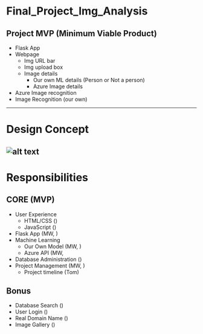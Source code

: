 # Final_Project_Img_Analysis
## Project MVP (Minimum Viable Product)
  * Flask App
  * Webpage
    * Img URL bar
    * Img upload box
    * Image details 
      * Our own ML details (Person or Not a person)
      * Azure Image details
  * Azure Image recognition
  * Image Recognition (our own)
---
# Design Concept
![alt text](https://github.com/warnerm06/Final_Project_Img_Analysis/blob/master/Website_design_concept.JPG "Logo Title Text 1")
---
# Responsibilities
## CORE (MVP)
  * User Experience
    * HTML/CSS ()
    * JavaScript ()
  * Flask App (MW, )
  * Machine Learning
    * Our Own Model (MW, )
    * Azure API (MW, 
  * Database Administration ()
  * Project Management (MW, )
    * Project timeline (Tom)
    
## Bonus
  * Database Search ()
  * User Login ()
  * Real Domain Name () 
  * Image Gallery ()
